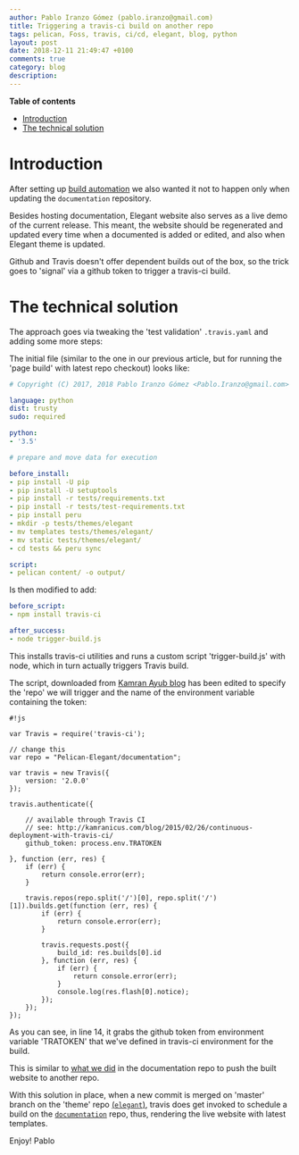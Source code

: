 ```yaml
---
author: Pablo Iranzo Gómez (pablo.iranzo@gmail.com)
title: Triggering a travis-ci build on another repo
tags: pelican, Foss, travis, ci/cd, elegant, blog, python
layout: post
date: 2018-12-11 21:49:47 +0100
comments: true
category: blog
description:
---
```


**Table of contents**
<!-- TOC depthFrom:1 insertAnchor:true orderedList:true -->

- [Introduction](#introduction)
- [The technical solution](#the-technical-solution)

<!-- /TOC -->

<a id="markdown-introduction" name="introduction"></a>
# Introduction

After setting up [build automation]({filename}2018-12-07-elegant-website-ci.md) we also wanted it not to happen only when updating the `documentation` repository.

Besides hosting documentation, Elegant website also serves as a live demo of the current release. This meant, the website should be regenerated and updated every time when a documented is added or edited, and also when Elegant theme is updated.

Github and Travis doesn't offer dependent builds out of the box, so the trick goes to 'signal' via a github token to trigger a travis-ci build.

<a id="markdown-the-technical-solution" name="the-technical-solution"></a>
# The technical solution

The approach goes via tweaking the 'test validation' `.travis.yaml` and adding some more steps:

The initial file (similar to the one in our previous article, but for running the 'page build' with latest repo checkout) looks like:

```yaml
# Copyright (C) 2017, 2018 Pablo Iranzo Gómez <Pablo.Iranzo@gmail.com>

language: python
dist: trusty
sudo: required

python:
- '3.5'

# prepare and move data for execution

before_install:
- pip install -U pip
- pip install -U setuptools
- pip install -r tests/requirements.txt
- pip install -r tests/test-requirements.txt
- pip install peru
- mkdir -p tests/themes/elegant
- mv templates tests/themes/elegant/
- mv static tests/themes/elegant/
- cd tests && peru sync 

script:
- pelican content/ -o output/
```

Is then modified to add:

~~~yaml
before_script:
- npm install travis-ci

after_success:
- node trigger-build.js
~~~

This installs travis-ci utilities and runs a custom script 'trigger-build.js' with node, which in turn actually triggers Travis build.

The script, downloaded from [Kamran Ayub blog](https://kamranicus.com/posts/2015-02-26-continuous-deployment-with-travis-ci) has been edited to specify the 'repo' we will trigger and the name of the environment variable containing the token:

```
#!js

var Travis = require('travis-ci');

// change this
var repo = "Pelican-Elegant/documentation";

var travis = new Travis({
	version: '2.0.0'
});

travis.authenticate({

	// available through Travis CI
	// see: http://kamranicus.com/blog/2015/02/26/continuous-deployment-with-travis-ci/
	github_token: process.env.TRATOKEN

}, function (err, res) {
	if (err) {
		return console.error(err);
	}

	travis.repos(repo.split('/')[0], repo.split('/')[1]).builds.get(function (err, res) {
		if (err) {
			return console.error(err);
		}

		travis.requests.post({
			build_id: res.builds[0].id
		}, function (err, res) {
			if (err) {
				return console.error(err);
			}
			console.log(res.flash[0].notice);
		});
	});
});
```

As you can see, in line 14, it grabs the github token from environment variable 'TRATOKEN' that we've defined in travis-ci environment for the build.

This is similar to [what we did]({filename}2018-12-07-elegant-website-ci.md) in the documentation repo to push the built website to another repo.

With this solution in place, when a new commit is merged on 'master' branch on the 'theme' repo [(`elegant`)](https://github.com/Pelican-Elegant/elegant), travis does get invoked to schedule a build on the [`documentation`](https://github.com/Pelican-Elegant/documentation) repo, thus, rendering the live website with latest templates.

Enjoy!
Pablo